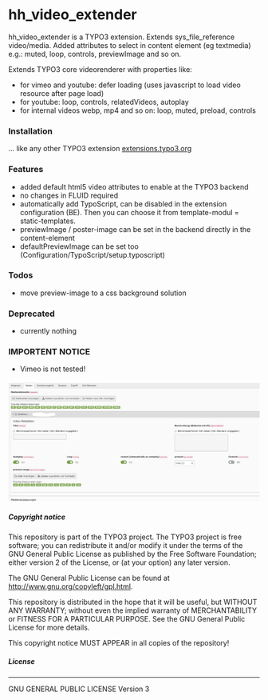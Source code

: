 # hh_video_extender
hh_video_extender is a TYPO3 extension.
Extends sys_file_reference video/media. Added attributes to select in content element (eg textmedia) e.g.: muted, loop, controls, previewImage and so on.

Extends TYPO3 core videorenderer with properties like:
- for vimeo and youtube: defer loading (uses javascript to load video resource after page load)
- for youtube: loop, controls, relatedVideos, autoplay
- for internal videos webp, mp4 and so on: loop, muted, preload, controls

### Installation
... like any other TYPO3 extension [extensions.typo3.org](https://extensions.typo3.org/extension/hh_video_extender/ "TYPO3 Extension Repository")

### Features
- added default html5 video attributes to enable at the TYPO3 backend
- no changes in FLUID required
- automatically add TypoScript, can be disabled in the extension configuration (BE). Then you can choose it from template-modul = static-templates.
- previewImage / poster-image can be set in the backend directly in the content-element
- defaultPreviewImage can be set too (Configuration/TypoScript/setup.typoscript)

### Todos
- move preview-image to a css background solution

### Deprecated
- currently nothing

### IMPORTENT NOTICE
- Vimeo is not tested!

![example picture from backend](github/images/preview.jpg?raw=true "Title")

##### Copyright notice

This repository is part of the TYPO3 project. The TYPO3 project is
free software; you can redistribute it and/or modify
it under the terms of the GNU General Public License as published by
the Free Software Foundation; either version 2 of the License, or
(at your option) any later version.

The GNU General Public License can be found at
http://www.gnu.org/copyleft/gpl.html.

This repository is distributed in the hope that it will be useful,
but WITHOUT ANY WARRANTY; without even the implied warranty of
MERCHANTABILITY or FITNESS FOR A PARTICULAR PURPOSE.  See the
GNU General Public License for more details.

This copyright notice MUST APPEAR in all copies of the repository!

##### License
----
GNU GENERAL PUBLIC LICENSE Version 3
